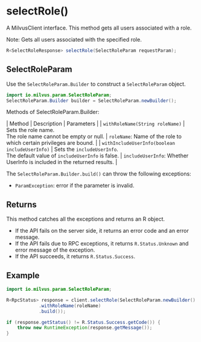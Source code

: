 # selectRole()

A MilvusClient interface. This method gets all users associated with a role. 

<div class="alert note">
Note: Gets all users associated with the specified role.
</div>

```Java
R<SelectRoleResponse> selectRole(SelectRoleParam requestParam);
```

## SelectRoleParam

Use the `SelectRoleParam.Builder` to construct a `SelectRoleParam` object.

```Java
import io.milvus.param.SelectRoleParam;
SelectRoleParam.Builder builder = SelectRoleParam.newBuilder();
```

Methods of SelectRoleParam.Builder:

| Method | Description | Parameters |
| `withRoleName(String roleName)` | Sets the role name. <br> The role name cannot be empty or null. | `roleName`: Name of the role to which certain privileges are bound. |
| `withIncludeUserInfo(boolean includeUserInfo)` | Sets the `includeUserInfo`. <br> The default value of `includeUserInfo` is false.	| `includeUserInfo`: Whether UserInfo is included in the returned results. | 

The `SelectRoleParam.Builder.build()` can throw the following exceptions:
- `ParamException`: error if the parameter is invalid.

## Returns
This method catches all the exceptions and returns an R<RpcStatus> object.
- If the API fails on the server side, it returns an error code and an error message.
- If the API fails due to RPC exceptions, it returns `R.Status.Unknown` and error message of the exception.
- If the API succeeds, it returns `R.Status.Success`.

## Example

```Java
import io.milvus.param.SelectRoleParam;

R<RpcStatus> response = client.selectRole(SelectRoleParam.newBuilder()
            .withRoleName(roleName)
            .build());

if (response.getStatus() != R.Status.Success.getCode()) {
    throw new RuntimeException(response.getMessage());
}
```